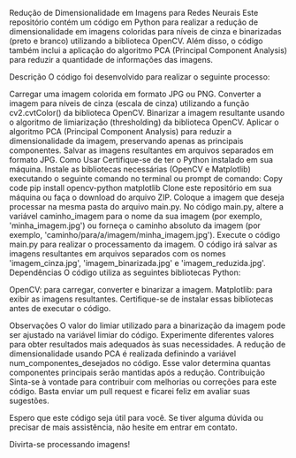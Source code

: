 Redução de Dimensionalidade em Imagens para Redes Neurais
Este repositório contém um código em Python para realizar a redução de dimensionalidade em imagens coloridas para níveis de cinza e binarizadas (preto e branco) utilizando a biblioteca OpenCV. Além disso, o código também inclui a aplicação do algoritmo PCA (Principal Component Analysis) para reduzir a quantidade de informações das imagens.

Descrição
O código foi desenvolvido para realizar o seguinte processo:

Carregar uma imagem colorida em formato JPG ou PNG.
Converter a imagem para níveis de cinza (escala de cinza) utilizando a função cv2.cvtColor() da biblioteca OpenCV.
Binarizar a imagem resultante usando o algoritmo de limiarização (thresholding) da biblioteca OpenCV.
Aplicar o algoritmo PCA (Principal Component Analysis) para reduzir a dimensionalidade da imagem, preservando apenas as principais componentes.
Salvar as imagens resultantes em arquivos separados em formato JPG.
Como Usar
Certifique-se de ter o Python instalado em sua máquina.
Instale as bibliotecas necessárias (OpenCV e Matplotlib) executando o seguinte comando no terminal ou prompt de comando:
Copy code
pip install opencv-python matplotlib
Clone este repositório em sua máquina ou faça o download do arquivo ZIP.
Coloque a imagem que deseja processar na mesma pasta do arquivo main.py.
No código main.py, altere a variável caminho_imagem para o nome da sua imagem (por exemplo, 'minha_imagem.jpg') ou forneça o caminho absoluto da imagem (por exemplo, 'caminho/para/a/imagem/minha_imagem.jpg').
Execute o código main.py para realizar o processamento da imagem.
O código irá salvar as imagens resultantes em arquivos separados com os nomes 'imagem_cinza.jpg', 'imagem_binarizada.jpg' e 'imagem_reduzida.jpg'.
Dependências
O código utiliza as seguintes bibliotecas Python:

OpenCV: para carregar, converter e binarizar a imagem.
Matplotlib: para exibir as imagens resultantes.
Certifique-se de instalar essas bibliotecas antes de executar o código.

Observações
O valor do limiar utilizado para a binarização da imagem pode ser ajustado na variável limiar do código. Experimente diferentes valores para obter resultados mais adequados às suas necessidades.
A redução de dimensionalidade usando PCA é realizada definindo a variável num_componentes_desejados no código. Esse valor determina quantas componentes principais serão mantidas após a redução.
Contribuição
Sinta-se à vontade para contribuir com melhorias ou correções para este código. Basta enviar um pull request e ficarei feliz em avaliar suas sugestões.

Espero que este código seja útil para você. Se tiver alguma dúvida ou precisar de mais assistência, não hesite em entrar em contato.

Divirta-se processando imagens!

